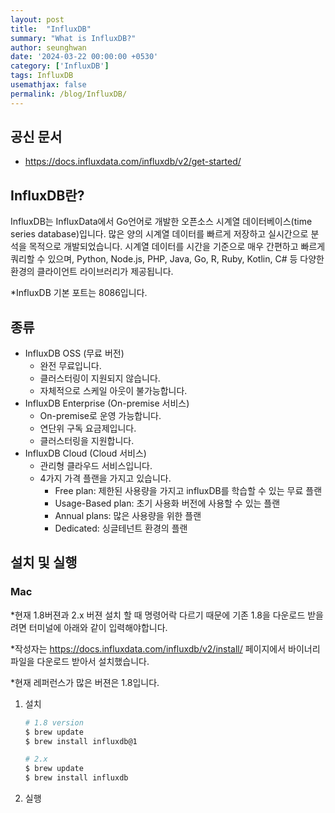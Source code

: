 ```yaml
---
layout: post
title:  "InfluxDB"
summary: "What is InfluxDB?"
author: seunghwan
date: '2024-03-22 00:00:00 +0530'
category: ['InfluxDB']
tags: InfluxDB
usemathjax: false
permalink: /blog/InfluxDB/
---
```


## 공신 문서

- https://docs.influxdata.com/influxdb/v2/get-started/

## InfluxDB란?

InfluxDB는 InfluxData에서 Go언어로 개발한 오픈소스 시계열 데이터베이스(time series database)입니다. 많은 양의 시계열 데이터를 빠르게 저장하고 실시간으로 분석을 목적으로 개발되었습니다. 시계열 데이터를 시간을 기준으로 매우 간편하고 빠르게  쿼리할 수 있으며, Python, Node.js, PHP, Java, Go, R, Ruby, Kotlin, C# 등 다양한 환경의 클라이언트 라이브러리가 제공됩니다.

*InfluxDB 기본 포트는 8086입니다.

## 종류

- InfluxDB OSS (무료 버전)
    - 완전 무료입니다.
    - 클러스터링이 지원되지 않습니다.
    - 자체적으로 스케일 아웃이 불가능합니다.
- InfluxDB Enterprise (On-premise 서비스)
    - On-premise로 운영 가능합니다.
    - 연단위 구독 요금제입니다.
    - 클러스터링을 지원합니다.
- InfluxDB Cloud (Cloud 서비스)
    - 관리형 클라우드 서비스입니다.
    - 4가지 가격 플랜을 가지고 있습니다.
        - Free plan: 제한된 사용량을 가지고 influxDB를 학습할 수 있는 무료 플랜
        - Usage-Based plan: 초기 사용화 버전에 사용할 수 있는 플랜
        - Annual plans: 많은 사용량을 위한 플랜
        - Dedicated: 싱글테넌트 환경의 플랜

## 설치 및 실행

### Mac

*현재 1.8버젼과 2.x 버젼 설치 할 때 명령어락 다르기 때문에 기존 1.8을 다운로드 받을 려면 터미널에 아래와 같이 입력해야합니다.

*작성자는 https://docs.influxdata.com/influxdb/v2/install/ 페이지에서 바이너리 파일을 다운로드 받아서 설치했습니다.

*현재 레퍼런스가 많은 버젼은 1.8입니다.

1. 설치
    
    ```bash
    # 1.8 version
    $ brew update
    $ brew install influxdb@1
    
    # 2.x
    $ brew update
    $ brew install influxdb
    ```
    
2. 실행